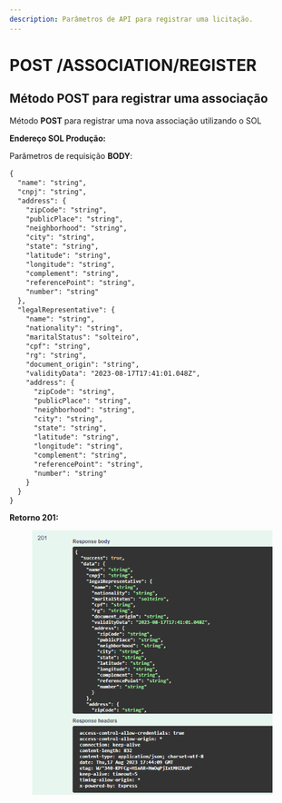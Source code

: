 ```yaml
---
description: Parâmetros de API para registrar uma licitação.
---
```


# POST /ASSOCIATION/REGISTER

## Método POST para registrar uma associação

Método **POST** para registrar uma nova associação utilizando o SOL

**Endereço SOL Produção:**&#x20;

Parâmetros de requisição **BODY**:

```
{
  "name": "string",
  "cnpj": "string",
  "address": {
    "zipCode": "string",
    "publicPlace": "string",
    "neighborhood": "string",
    "city": "string",
    "state": "string",
    "latitude": "string",
    "longitude": "string",
    "complement": "string",
    "referencePoint": "string",
    "number": "string"
  },
  "legalRepresentative": {
    "name": "string",
    "nationality": "string",
    "maritalStatus": "solteiro",
    "cpf": "string",
    "rg": "string",
    "document_origin": "string",
    "validityData": "2023-08-17T17:41:01.048Z",
    "address": {
      "zipCode": "string",
      "publicPlace": "string",
      "neighborhood": "string",
      "city": "string",
      "state": "string",
      "latitude": "string",
      "longitude": "string",
      "complement": "string",
      "referencePoint": "string",
      "number": "string"
    }
  }
}
```

**Retorno 201:**

<figure><img src="../../.gitbook/assets/Screenshot_12 (1) (1) (1).png" alt=""><figcaption></figcaption></figure>

